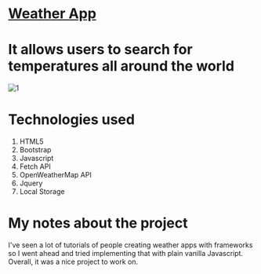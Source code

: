 # [Weather App](https://weatherappjs.netlify.com//)

# It allows users to search for temperatures all around the world

![1](https://user-images.githubusercontent.com/38442554/59020949-cb603180-87ff-11e9-8152-c14d0bf56ba8.PNG)


# Technologies used
1. HTML5
2. Bootstrap
3. Javascript
4. Fetch API
5. OpenWeatherMap API
6. Jquery
7. Local Storage


# My notes about the project

I've seen a lot of tutorials of people creating weather apps with frameworks so I went ahead and tried implementing that with plain vanilla Javascript. Overall, it was a nice project to work on.
